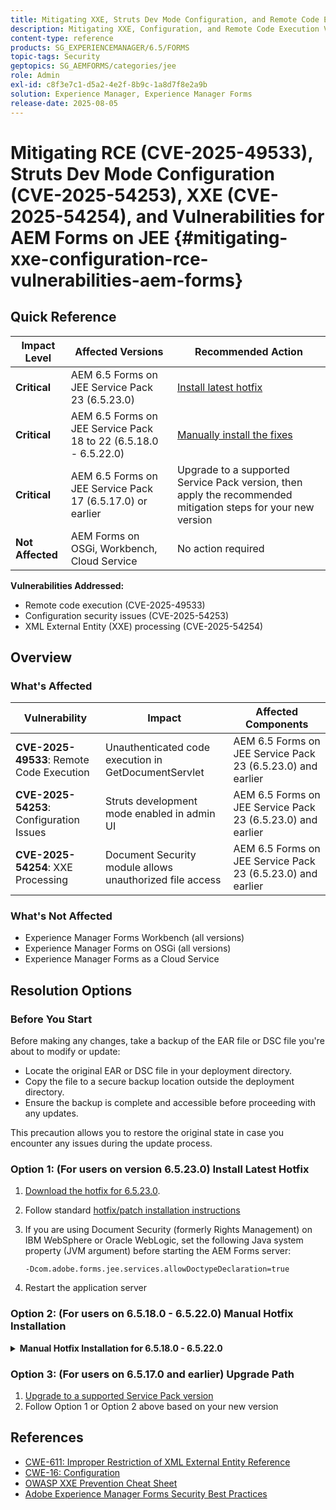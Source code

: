 ```yaml
---
title: Mitigating XXE, Struts Dev Mode Configuration, and Remote Code Execution Vulnerabilities for AEM Forms on JEE
description: Mitigating XXE, Configuration, and Remote Code Execution Vulnerabilities for AEM Forms on JEE
content-type: reference
products: SG_EXPERIENCEMANAGER/6.5/FORMS
topic-tags: Security
geptopics: SG_AEMFORMS/categories/jee
role: Admin
exl-id: c8f3e7c1-d5a2-4e2f-8b9c-1a8d7f8e2a9b
solution: Experience Manager, Experience Manager Forms
release-date: 2025-08-05
---
```


# Mitigating RCE (CVE-2025-49533), Struts Dev Mode Configuration (CVE-2025-54253), XXE (CVE-2025-54254), and Vulnerabilities for AEM Forms on JEE {#mitigating-xxe-configuration-rce-vulnerabilities-aem-forms}

## Quick Reference

| **Impact Level** | **Affected Versions** | **Recommended Action** |
|---|---|---|
| **Critical** | AEM 6.5 Forms on JEE Service Pack 23 (6.5.23.0) | [Install latest hotfix](#option-1-for-users-on-version-65230-install-latest-hotfix)  |
| **Critical** | AEM 6.5 Forms on JEE Service Pack 18 to 22 (6.5.18.0 - 6.5.22.0) |[Manually install the fixes](#option-2-for-users-on-65180---65220-manual-hotfix-installation) |
| **Critical** | AEM 6.5 Forms on JEE Service Pack 17 (6.5.17.0) or earlier | Upgrade to a supported Service Pack version, then apply the recommended mitigation steps for your new version |
| **Not Affected** | AEM Forms on OSGi, Workbench, Cloud Service | No action required |

**Vulnerabilities Addressed:**

- Remote code execution (CVE-2025-49533)
- Configuration security issues (CVE-2025-54253)
- XML External Entity (XXE) processing (CVE-2025-54254)

## Overview

### What's Affected

| Vulnerability | Impact | Affected Components |
|---|---|---|
| **CVE-2025-49533**: Remote Code Execution | Unauthenticated code execution in GetDocumentServlet | AEM 6.5 Forms on JEE Service Pack 23 (6.5.23.0) and earlier |
| **CVE-2025-54253**: Configuration Issues | Struts development mode enabled in admin UI | AEM 6.5 Forms on JEE Service Pack 23 (6.5.23.0) and earlier |
| **CVE-2025-54254**: XXE Processing | Document Security module allows unauthorized file access | AEM 6.5 Forms on JEE Service Pack 23 (6.5.23.0) and earlier |


### What's Not Affected

- Experience Manager Forms Workbench (all versions)
- Experience Manager Forms on OSGi (all versions)  
- Experience Manager Forms as a Cloud Service

## Resolution Options


### Before You Start

Before making any changes, take a backup of the EAR file or DSC file you're about to modify or update:

   - Locate the original EAR or DSC file in your deployment directory.
   - Copy the file to a secure backup location outside the deployment directory.
   - Ensure the backup is complete and accessible before proceeding with any updates.

   This precaution allows you to restore the original state in case you encounter any issues during the update process.

### Option 1: (For users on version 6.5.23.0) Install Latest Hotfix 

1. [Download the hotfix for 6.5.23.0](/help/release-notes/aem-forms-hotfix.md).
2. Follow standard [hotfix/patch installation instructions](/help/release-notes/jee-patch-installer-65.md)
3. If you are using Document Security (formerly Rights Management) on IBM WebSphere or Oracle WebLogic, set the following Java system property (JVM argument) before starting the AEM Forms server:

   ```
   -Dcom.adobe.forms.jee.services.allowDoctypeDeclaration=true
   ```

4. Restart the application server

</details>

### Option 2: (For users on 6.5.18.0 - 6.5.22.0) Manual Hotfix Installation


<details>
<summary><b>Manual Hotfix Installation for 6.5.18.0 - 6.5.22.0</b></summary>

**Step 1: Download and Extract the Hotfix Package**

- Download the [hotfix for 6.5.18.0 - 6.5.22.](/help/release-notes/aem-forms-hotfix.md) from the Adobe Software Distribution Portal
- Extract it locally

**Step 2: Navigate to the Correct Version Folder**

- Based on the Service Pack version installed on your environment, go to the matching folder.

   Example for Service Pack 20 the folder is:

   ```
   <extracted-hotfix>/SP20/
   ```

**Step 3: Locate the Deployment Directory**

- On your AEM Forms on JEE server, go to:

   ```
   [AEM installation directory]/deploy
   ```

   Example: `adobe/adobe-experience-manager-forms/deploy`



**Step 4: Update and replace the EAR files**

>[!BEGINTABS]

>[!TAB JBoss]

1. Open `adobe-core-jboss.ear` and replace `adminui.war` with 

   ```
   adobe-xxe-configuration-hotfix/SP[version]/jboss/adminui.war
   ```

   For example, `adobe-xxe-configuration-hotfix/SP20/jboss/adminui.war`

2. Inside the `adobe-core-jboss.ear`, go to the `lib/` folder and replace `adobe-uisupport.jar` with:

   ```
   adobe-xxe-configuration-hotfix/SP[version]/adobe-uisupport.jar
   ```

   For example, `adobe-xxe-configuration-hotfix/SP20/adobe-uisupport.jar`

3. Save the EAR. Ensure changes are saved properly. 


4. Replace `adobe-edcserver-jboss.ear` with 

   ```
   adobe-xxe-configuration-hotfix/SP[version]/jboss/adobe-edcserver-jboss.ear
   ```

   For example, `adobe-xxe-configuration-hotfix/SP20/jboss/adobe-edcserver-jboss.ear`

5. Replace `adobe-forms-jboss.ear` with 

   ```
   adobe-xxe-configuration-hotfix/SP[version]/jboss/adobe-forms-jboss.ear
   ```

   For example, `adobe-xxe-configuration-hotfix/SP20/jboss/adobe-forms-jboss.ear`



>[!TAB WebLogic]

1. Open `adobe-core-weblogic.ear` and replace `adminui.war` with 

   ```
   adobe-xxe-configuration-hotfix/SP[version]/weblogic/adminui.war
   ```

   For example, `adobe-xxe-configuration-hotfix/SP20/weblogic/adminui.war`

2. Inside the `adobe-core-weblogic.ear`, replace `adobe-uisupport.jar` with:

   ```
   adobe-xxe-configuration-hotfix/SP[version]/adobe-uisupport.jar
   ```

   For example, `adobe-xxe-configuration-hotfix/SP20/adobe-uisupport.jar`

3. Save the EAR. Ensure changes are saved properly. 


4. Replace `adobe-edcserver-weblogic.ear` with 

   ```
   adobe-xxe-configuration-hotfix/SP[version]/weblogic/adobe-edcserver-weblogic.ear
   ```

   For example, `adobe-xxe-configuration-hotfix/SP20/weblogic/adobe-edcserver-weblogic.ear`

5. Replace `adobe-forms-weblogic.ear` with 

   ```
   adobe-xxe-configuration-hotfix/SP[version]/weblogic/adobe-forms-weblogic.ear
   ```

   For example, `adobe-xxe-configuration-hotfix/SP20/weblogic/adobe-forms-weblogic.ear`

>[!TAB WebSphere]

1. Open `adobe-core-websphere.ear` and replace `adminui.war` with 

   ```
   adobe-xxe-configuration-hotfix/SP[version]/websphere/adminui.war
   ```

   For example, `adobe-xxe-configuration-hotfix/SP20/websphere/adminui.war`

2. Inside the `adobe-core-websphere.ear`, replace `adobe-uisupport.jar` with:

   ```
   adobe-xxe-configuration-hotfix/SP[version]/adobe-uisupport.jar
   ```

   For example, `adobe-xxe-configuration-hotfix/SP20/adobe-uisupport.jar`

3. Save the EAR. Ensure changes are saved properly. 


4. Replace `adobe-edcserver-websphere.ear` with 

   ```
   adobe-xxe-configuration-hotfix/SP[version]/websphere/adobe-edcserver-websphere.ear
   ```

   For example, `adobe-xxe-configuration-hotfix/SP20/websphere/adobe-edcserver-websphere.ear`

5. Replace `adobe-forms-websphere.ear` with 

   ```
   adobe-xxe-configuration-hotfix/SP[version]/websphere/adobe-forms-websphere.ear
   ```

   For example, `adobe-xxe-configuration-hotfix/SP20/websphere/adobe-forms-websphere.ear`

>[!ENDTABS]



**Step 5: Update `adobe-rightsmanagement-<appserver>-dsc.jar`file with**

   ```
   adobe-xxe-configuration-hotfix/SP[version]/<appserver>/adobe-rightsmanagement-<appserver>-dsc.jar
   ```

   For example, `adobe-xxe-configuration-hotfix/SP20/jboss/adobe-rightsmanagement-jboss-dsc.jar`

**Step 6: Additional Configuration for Document Security on WebSphere and WebLogic**: 

If you are using Document Security (formerly Rights Management), set the following Java system property (JVM argument) before starting the AEM Forms server:

   ```
   -Dcom.adobe.forms.jee.services.allowDoctypeDeclaration=true
   ```


**Step 7: Re-run the Configuration Manager**

- Launch the Configuration Manager to re-deploy the updated EAR and apply the hotfix

</details>

### Option 3: (For users on 6.5.17.0 and earlier) Upgrade Path 

1. [Upgrade to a supported Service Pack version](/help/release-notes/aem-forms-current-service-pack-installation-instructions.md)
2. Follow Option 1 or Option 2 above based on your new version

## References

- [CWE-611: Improper Restriction of XML External Entity Reference](https://cwe.mitre.org/data/definitions/611.html)
- [CWE-16: Configuration](https://cwe.mitre.org/data/definitions/16.html)
- [OWASP XXE Prevention Cheat Sheet](https://owasp.org/www-community/vulnerabilities/XML_External_Entity_XXE_Processing)
- [Adobe Experience Manager Forms Security Best Practices](https://experienceleague.adobe.com/docs/experience-manager-65/administering/security/security.html)